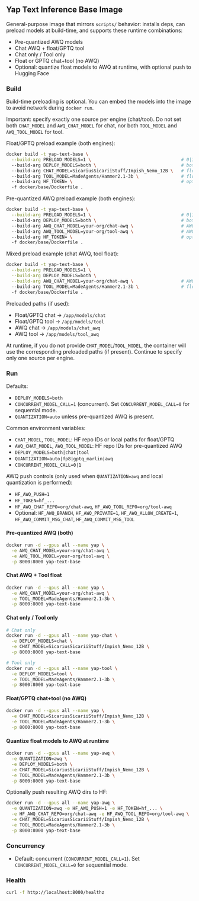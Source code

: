 ## Yap Text Inference Base Image

General-purpose image that mirrors `scripts/` behavior: installs deps, can preload models at build-time, and supports these runtime combinations:

- Pre-quantized AWQ models
- Chat AWQ + float/GPTQ tool
- Chat only / Tool only
- Float or GPTQ chat+tool (no AWQ)
- Optional: quantize float models to AWQ at runtime, with optional push to Hugging Face

### Build

Build-time preloading is optional. You can embed the models into the image to avoid network during `docker run`.

Important: specify exactly one source per engine (chat/tool). Do not set both `CHAT_MODEL` and `AWQ_CHAT_MODEL` for chat, nor both `TOOL_MODEL` and `AWQ_TOOL_MODEL` for tool.

Float/GPTQ preload example (both engines):

```bash
docker build -t yap-text-base \
  --build-arg PRELOAD_MODELS=1 \                                  # 0|1 (default 0)
  --build-arg DEPLOY_MODELS=both \                                # both|chat|tool (preload scope)
  --build-arg CHAT_MODEL=SicariusSicariiStuff/Impish_Nemo_12B \   # float/GPTQ repo
  --build-arg TOOL_MODEL=MadeAgents/Hammer2.1-3b \                # float/GPTQ repo
  --build-arg HF_TOKEN= \                                         # optional HF token for private repos
  -f docker/base/Dockerfile .
```

Pre-quantized AWQ preload example (both engines):

```bash
docker build -t yap-text-base \
  --build-arg PRELOAD_MODELS=1 \                                  # 0|1 (default 0)
  --build-arg DEPLOY_MODELS=both \                                # both|chat|tool (preload scope)
  --build-arg AWQ_CHAT_MODEL=your-org/chat-awq \                  # AWQ repo
  --build-arg AWQ_TOOL_MODEL=your-org/tool-awq \                  # AWQ repo
  --build-arg HF_TOKEN= \                                         # optional HF token for private repos
  -f docker/base/Dockerfile .
```

Mixed preload example (chat AWQ, tool float):

```bash
docker build -t yap-text-base \
  --build-arg PRELOAD_MODELS=1 \
  --build-arg DEPLOY_MODELS=both \
  --build-arg AWQ_CHAT_MODEL=your-org/chat-awq \                  # AWQ chat
  --build-arg TOOL_MODEL=MadeAgents/Hammer2.1-3b \                # float tool
  -f docker/base/Dockerfile .
```

Preloaded paths (if used):

- Float/GPTQ chat -> `/app/models/chat`
- Float/GPTQ tool -> `/app/models/tool`
- AWQ chat -> `/app/models/chat_awq`
- AWQ tool -> `/app/models/tool_awq`

At runtime, if you do not provide `CHAT_MODEL`/`TOOL_MODEL`, the container will use the corresponding preloaded paths (if present). Continue to specify only one source per engine.

### Run

Defaults:

- `DEPLOY_MODELS=both`
- `CONCURRENT_MODEL_CALL=1` (concurrent). Set `CONCURRENT_MODEL_CALL=0` for sequential mode.
- `QUANTIZATION=auto` unless pre-quantized AWQ is present.

Common environment variables:

- `CHAT_MODEL`, `TOOL_MODEL`: HF repo IDs or local paths for float/GPTQ
- `AWQ_CHAT_MODEL`, `AWQ_TOOL_MODEL`: HF repo IDs for pre-quantized AWQ
- `DEPLOY_MODELS=both|chat|tool`
- `QUANTIZATION=auto|fp8|gptq_marlin|awq`
- `CONCURRENT_MODEL_CALL=0|1`

AWQ push controls (only used when `QUANTIZATION=awq` and local quantization is performed):

- `HF_AWQ_PUSH=1`
- `HF_TOKEN=hf_...`
- `HF_AWQ_CHAT_REPO=org/chat-awq`, `HF_AWQ_TOOL_REPO=org/tool-awq`
- Optional: `HF_AWQ_BRANCH`, `HF_AWQ_PRIVATE=1`, `HF_AWQ_ALLOW_CREATE=1`, `HF_AWQ_COMMIT_MSG_CHAT`, `HF_AWQ_COMMIT_MSG_TOOL`

#### Pre-quantized AWQ (both)

```bash
docker run -d --gpus all --name yap \
  -e AWQ_CHAT_MODEL=your-org/chat-awq \
  -e AWQ_TOOL_MODEL=your-org/tool-awq \
  -p 8000:8000 yap-text-base
```

#### Chat AWQ + Tool float

```bash
docker run -d --gpus all --name yap \
  -e AWQ_CHAT_MODEL=your-org/chat-awq \
  -e TOOL_MODEL=MadeAgents/Hammer2.1-3b \
  -p 8000:8000 yap-text-base
```

#### Chat only / Tool only

```bash
# Chat only
docker run -d --gpus all --name yap-chat \
  -e DEPLOY_MODELS=chat \
  -e CHAT_MODEL=SicariusSicariiStuff/Impish_Nemo_12B \
  -p 8000:8000 yap-text-base

# Tool only
docker run -d --gpus all --name yap-tool \
  -e DEPLOY_MODELS=tool \
  -e TOOL_MODEL=MadeAgents/Hammer2.1-3b \
  -p 8000:8000 yap-text-base
```

#### Float/GPTQ chat+tool (no AWQ)

```bash
docker run -d --gpus all --name yap \
  -e CHAT_MODEL=SicariusSicariiStuff/Impish_Nemo_12B \
  -e TOOL_MODEL=MadeAgents/Hammer2.1-3b \
  -p 8000:8000 yap-text-base
```

#### Quantize float models to AWQ at runtime

```bash
docker run -d --gpus all --name yap-awq \
  -e QUANTIZATION=awq \
  -e DEPLOY_MODELS=both \
  -e CHAT_MODEL=SicariusSicariiStuff/Impish_Nemo_12B \
  -e TOOL_MODEL=MadeAgents/Hammer2.1-3b \
  -p 8000:8000 yap-text-base
```

Optionally push resulting AWQ dirs to HF:

```bash
docker run -d --gpus all --name yap-awq \
  -e QUANTIZATION=awq -e HF_AWQ_PUSH=1 -e HF_TOKEN=hf_... \
  -e HF_AWQ_CHAT_REPO=org/chat-awq -e HF_AWQ_TOOL_REPO=org/tool-awq \
  -e CHAT_MODEL=SicariusSicariiStuff/Impish_Nemo_12B \
  -e TOOL_MODEL=MadeAgents/Hammer2.1-3b \
  -p 8000:8000 yap-text-base
```

### Concurrency

- Default: concurrent (`CONCURRENT_MODEL_CALL=1`). Set `CONCURRENT_MODEL_CALL=0` for sequential mode.

### Health

```bash
curl -f http://localhost:8000/healthz
```


